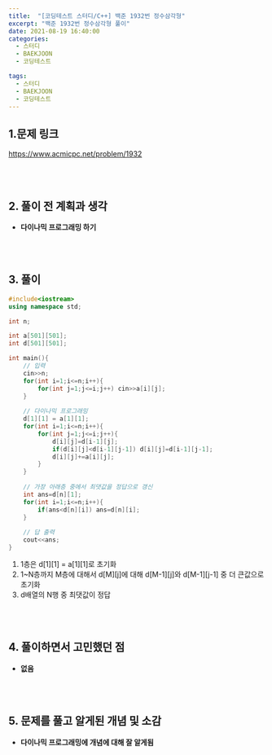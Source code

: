 ```yaml
---
title:  "[코딩테스트 스터디/C++] 백준 1932번 정수삼각형"
excerpt: "백준 1932번 정수삼각형 풀이"
date: 2021-08-19 16:40:00
categories:
  - 스터디
  - BAEKJOON
  - 코딩테스트

tags:
  - 스터디
  - BAEKJOON
  - 코딩테스트
---
```


## 1.문제 링크

https://www.acmicpc.net/problem/1932

<br>
<br>

## 2. 풀이 전 계획과 생각

- **다이나믹 프로그래밍 하기**


<br>
<br>

## 3. 풀이

```cpp
#include<iostream>
using namespace std;

int n;

int a[501][501];
int d[501][501];

int main(){
	// 입력  
    cin>>n;
    for(int i=1;i<=n;i++){
        for(int j=1;j<=i;j++) cin>>a[i][j];
    }
    
    // 다이나믹 프로그래밍  
    d[1][1] = a[1][1];
    for(int i=1;i<=n;i++){
        for(int j=1;j<=i;j++){
            d[i][j]=d[i-1][j];
            if(d[i][j]<d[i-1][j-1]) d[i][j]=d[i-1][j-1];
            d[i][j]+=a[i][j];
        }
    }
    
    // 가장 아래층 중에서 최댓값을 정답으로 갱신  
    int ans=d[n][1];
    for(int i=1;i<=n;i++){
        if(ans<d[n][i]) ans=d[n][i];
    }
    
    // 답 출력  
    cout<<ans;
}
```

1. 1층은 d[1][1] = a[1][1]로 초기화
2. 1~N층까지 M층에 대해서 d[M][j]에 대해 d[M-1][j]와 d[M-1][j-1] 중 더 큰값으로 초기화
3. d배열의 N행 중 최댓값이 정답


<br>
<br>

## 4. 풀이하면서 고민했던 점

- **없음**


<br>
<br>

## 5. 문제를 풀고 알게된 개념 및 소감
- **다이나믹 프로그래밍에 개념에 대해 잘 알게됨**